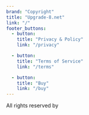 ```yaml
---
brand: "Copyright"
title: "Upgrade-8.net"
link: "/"
footer_buttons:
  - button:
    title: "Privacy & Policy"
    link: "/privacy"

  - button:
    title: "Terms of Service"
    link: "/terms"

  - button:
    title: "Buy"
    link: "/buy"
---
```


All rights reserved by
